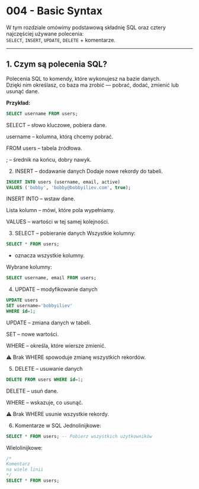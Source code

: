 # 004 - Basic Syntax

W tym rozdziale omówimy podstawową składnię SQL oraz cztery najczęściej używane polecenia:  
`SELECT`, `INSERT`, `UPDATE`, `DELETE` + komentarze.

---

## 1. Czym są polecenia SQL?

Polecenia SQL to komendy, które wykonujesz na bazie danych.  
Dzięki nim określasz, co baza ma zrobić — pobrać, dodać, zmienić lub usunąć dane.

**Przykład:**
```sql
SELECT username FROM users;
```
SELECT – słowo kluczowe, pobiera dane.

username – kolumna, którą chcemy pobrać.

FROM users – tabela źródłowa.

; – średnik na końcu, dobry nawyk.

2. INSERT – dodawanie danych
Dodaje nowe rekordy do tabeli.
```sql
INSERT INTO users (username, email, active)
VALUES ('bobby', 'bobby@bobbyiliev.com', true);
```
INSERT INTO – wstaw dane.

Lista kolumn – mówi, które pola wypełniamy.

VALUES – wartości w tej samej kolejności.

3. SELECT – pobieranie danych
Wszystkie kolumny:
```sql
SELECT * FROM users;
```
* oznacza wszystkie kolumny.

Wybrane kolumny:
```sql
SELECT username, email FROM users;
```
4. UPDATE – modyfikowanie danych
```sql
UPDATE users
SET username='bobbyiliev'
WHERE id=1;
```
UPDATE – zmiana danych w tabeli.

SET – nowe wartości.

WHERE – określa, które wiersze zmienić.

⚠ Brak WHERE spowoduje zmianę wszystkich rekordów.

5. DELETE – usuwanie danych
```sql
DELETE FROM users WHERE id=1;
```
DELETE – usuń dane.

WHERE – wskazuje, co usunąć.

⚠ Brak WHERE usunie wszystkie rekordy.

6. Komentarze w SQL
Jednolinijkowe:

```sql
SELECT * FROM users; -- Pobierz wszystkich użytkowników
```
Wielolinijkowe:

```sql
/*
Komentarz
na wiele linii
*/
SELECT * FROM users;
```